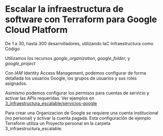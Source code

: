 # Escalar la infraestructura de software con Terraform para Google Cloud Platform

De 1 a 30, hasta 300 desarrolladores, utilizando IaC Infraestructura como Código

Utilizamos los recursos *google_organization*, *google_folder*, y *google_project*

Con *IAM* Identity Access Management, podemos configurar de forma detallada los usuarios Google, los grupos de 
usuarios y sus roles asignados.

Asimismo podemos configurar los permisos para cuentas de servicio y activar las APIs requeridas.  Ver ejemplos en 
[3_infraestructura_escalable/servicios-google](../3_infraestructura_escalable/servicios-google/readme.md)

Para crear una Organizacion de Google se requiere una cuenta institucional (no personal) y activar la cuenta pagada. 
Esta configuración de ejemplo Terraform utiliza un Proyecto personal en la carpeta 3_infraestructura_escalable.




